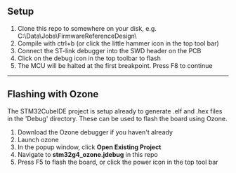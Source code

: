 ## Setup

1. Clone this repo to somewhere on your disk, e.g. C:\Data\Jobs\FirmwareReferenceDesign\
2. Compile with ctrl+b (or click the little hammer icon in the top tool bar)
3. Connect the ST-link debugger into the SWD header on the PCB
4. Click on the debug icon in the top toolbar to flash 
5. The MCU will be halted at the first breakpoint. Press F8 to continue


---

## Flashing with Ozone

The STM32CubeIDE project is setup already to generate .elf and .hex files in the 'Debug' directory. These can be used to flash the board using Ozone. 

1. Download the Ozone debugger if you haven't already
2. Launch ozone
2. In the popup window, click **Open Existing Project**
3. Navigate to **stm32g4_ozone.jdebug** in this repo
4. Press F5 to flash the board, or click the power icon in the top tool bar

